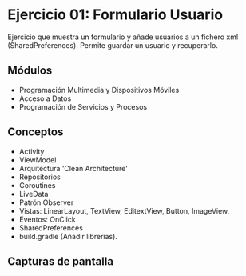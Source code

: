 # Ejercicio 01: Formulario Usuario
Ejercicio que muestra un formulario y añade usuarios a un fichero xml (SharedPreferences).
Permite guardar un usuario y recuperarlo.

## Módulos
- Programación Multimedia y Dispositivos Móviles
- Acceso a Datos
- Programación de Servicios y Procesos

## Conceptos
- Activity
- ViewModel
- Arquitectura 'Clean Architecture'
- Repositorios
- Coroutines
- LiveData
- Patrón Observer
- Vistas: LinearLayout, TextView, EditextView, Button, ImageView.
- Eventos: OnClick
- SharedPreferences
- build.gradle (Añadir librerías).

## Capturas de pantalla
